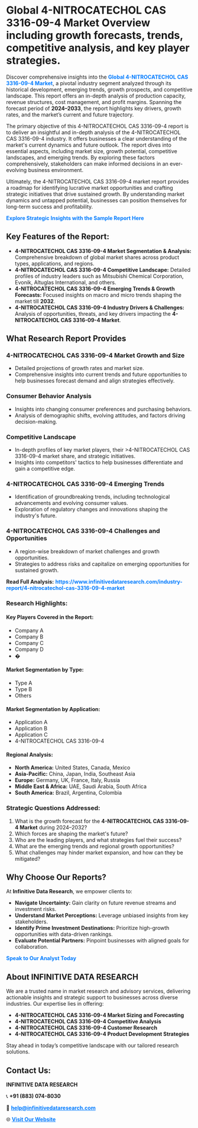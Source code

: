 <h1>Global 4-NITROCATECHOL CAS 3316-09-4 Market Overview including growth forecasts, trends, competitive analysis, and key player strategies.</h1>
<p>
Discover comprehensive insights into the 
<a href="https://www.infinitivedataresearch.com/industry-report/4-nitrocatechol-cas-3316-09-4-market" rel="dofollow" style="color: #007BFF; text-decoration: none;"><strong>Global 4-NITROCATECHOL CAS 3316-09-4 Market</strong></a>, a pivotal industry segment analyzed through its historical development, emerging trends, growth prospects, and competitive landscape. This report offers an in-depth analysis of production capacity, revenue structures, cost management, and profit margins. Spanning the forecast period of <strong>2024–2033</strong>, the report highlights key drivers, growth rates, and the market’s current and future trajectory.
</p>
<p>
The primary objective of this 4-NITROCATECHOL CAS 3316-09-4 report is to deliver an insightful and in-depth analysis of the 4-NITROCATECHOL CAS 3316-09-4 industry. It offers businesses a clear understanding of the market's current dynamics and future outlook. The report dives into essential aspects, including market size, growth potential, competitive landscapes, and emerging trends. By exploring these factors comprehensively, stakeholders can make informed decisions in an ever-evolving business environment.
</p>
<p>
Ultimately, the 4-NITROCATECHOL CAS 3316-09-4 market report provides a roadmap for identifying lucrative market opportunities and crafting strategic initiatives that drive sustained growth. By understanding market dynamics and untapped potential, businesses can position themselves for long-term success and profitability.
</p>
<p>
<a href="https://www.infinitivedataresearch.com/request-sample/reportId=102955" style="color: #007BFF; text-decoration: none;"><strong>Explore Strategic Insights with the Sample Report Here</strong></a>
</p>

<h2>Key Features of the Report:</h2>
<ul>
<li><strong>4-NITROCATECHOL CAS 3316-09-4 Market Segmentation & Analysis:</strong> Comprehensive breakdown of global market shares across product types, applications, and regions.</li>
<li><strong>4-NITROCATECHOL CAS 3316-09-4 Competitive Landscape:</strong> Detailed profiles of industry leaders such as Mitsubishi Chemical Corporation, Evonik, Altuglas International, and others.</li>
<li><strong>4-NITROCATECHOL CAS 3316-09-4 Emerging Trends & Growth Forecasts:</strong> Focused insights on macro and micro trends shaping the market till <strong>2032</strong>.</li>
<li><strong>4-NITROCATECHOL CAS 3316-09-4 Industry Drivers & Challenges:</strong> Analysis of opportunities, threats, and key drivers impacting the <strong>4-NITROCATECHOL CAS 3316-09-4 Market</strong>.</li>
</ul>

<h2>What Research Report Provides</h2>
<h3>4-NITROCATECHOL CAS 3316-09-4 Market Growth and Size</h3>
<ul>
<li>Detailed projections of growth rates and market size.</li>
<li>Comprehensive insights into current trends and future opportunities to help businesses forecast demand and align strategies effectively.</li>
</ul>

<h3>Consumer Behavior Analysis</h3>
<ul>
<li>Insights into changing consumer preferences and purchasing behaviors.</li>
<li>Analysis of demographic shifts, evolving attitudes, and factors driving decision-making.</li>
</ul>

<h3>Competitive Landscape</h3>
<ul>
<li>In-depth profiles of key market players, their >4-NITROCATECHOL CAS 3316-09-4 market share, and strategic initiatives.</li>
<li>Insights into competitors' tactics to help businesses differentiate and gain a competitive edge.</li>
</ul>

<h3>4-NITROCATECHOL CAS 3316-09-4 Emerging Trends</h3>
<ul>
<li>Identification of groundbreaking trends, including technological advancements and evolving consumer values.</li>
<li>Exploration of regulatory changes and innovations shaping the industry's future.</li>
</ul>

<h3>4-NITROCATECHOL CAS 3316-09-4 Challenges and Opportunities</h3>
<ul>
<li>A region-wise breakdown of market challenges and growth opportunities.</li>
<li>Strategies to address risks and capitalize on emerging opportunities for sustained growth.</li>
</ul>
<p><strong>Read Full Analysis:</strong> <a href="https://www.infinitivedataresearch.com/industry-report/4-nitrocatechol-cas-3316-09-4-market" rel="dofollow" style="color: #007BFF; text-decoration: none;"><strong>https://www.infinitivedataresearch.com/industry-report/4-nitrocatechol-cas-3316-09-4-market</strong></a></p>
<h3>Research Highlights:</h3>
<h4>Key Players Covered in the Report:</h4>
<ul><li>Company A</li><li>Company B</li><li>Company C</li><li>Company D</li><li>�</li></ul>
<h4>Market Segmentation by Type:</h4>
<ul><li>Type A</li><li>Type B</li><li>Others</li></ul>
<h4>Market Segmentation by Application:</h4>
<ul><li>Application A</li><li>Application B</li><li>Application C</li><li>4-NITROCATECHOL CAS 3316-09-4</li></ul>

<h4>Regional Analysis:</h4>
<ul>
<li><strong>North America:</strong> United States, Canada, Mexico</li>
<li><strong>Asia-Pacific:</strong> China, Japan, India, Southeast Asia</li>
<li><strong>Europe:</strong> Germany, UK, France, Italy, Russia</li>
<li><strong>Middle East & Africa:</strong> UAE, Saudi Arabia, South Africa</li>
<li><strong>South America:</strong> Brazil, Argentina, Colombia</li>
</ul>

<h3>Strategic Questions Addressed:</h3>
<ol>
<li>What is the growth forecast for the <strong>4-NITROCATECHOL CAS 3316-09-4 Market</strong> during 2024–2032?</li>
<li>Which forces are shaping the market's future?</li>
<li>Who are the leading players, and what strategies fuel their success?</li>
<li>What are the emerging trends and regional growth opportunities?</li>
<li>What challenges may hinder market expansion, and how can they be mitigated?</li>
</ol>

<h2>Why Choose Our Reports?</h2>
<p>At <strong>Infinitive Data Research</strong>, we empower clients to:</p>
<ul>
<li><strong>Navigate Uncertainty:</strong> Gain clarity on future revenue streams and investment risks.</li>
<li><strong>Understand Market Perceptions:</strong> Leverage unbiased insights from key stakeholders.</li>
<li><strong>Identify Prime Investment Destinations:</strong> Prioritize high-growth opportunities with data-driven rankings.</li>
<li><strong>Evaluate Potential Partners:</strong> Pinpoint businesses with aligned goals for collaboration.</li>
</ul>
<p><a href="https://www.infinitivedataresearch.com/industry-report/4-nitrocatechol-cas-3316-09-4-market" rel="dofollow" style="color: #007BFF; text-decoration: none;"><strong>Speak to Our Analyst Today</strong></a></p>

<h2>About INFINITIVE DATA RESEARCH</h2>
<p>We are a trusted name in market research and advisory services, delivering actionable insights and strategic support to businesses across diverse industries. Our expertise lies in offering:</p>
<ul>
<li><strong>4-NITROCATECHOL CAS 3316-09-4 Market Sizing and Forecasting</strong></li>
<li><strong>4-NITROCATECHOL CAS 3316-09-4 Competitive Analysis</strong></li>
<li><strong>4-NITROCATECHOL CAS 3316-09-4 Customer Research</strong></li>
<li><strong>4-NITROCATECHOL CAS 3316-09-4 Product Development Strategies</strong></li>
</ul>
<p>Stay ahead in today’s competitive landscape with our tailored research solutions.</p>

<h2>Contact Us:</h2>
<p><strong>INFINITIVE DATA RESEARCH</strong></p>
<p>📞 <strong>+91 (883) 074-8030</strong></p>
<p>📧 <strong><a href="mailto:help@infinitivedataresearch.com" style="color: #007BFF;">help@infinitivedataresearch.com</a></strong></p>
<p>🌐 <strong><a href="https://www.infinitivedataresearch.com" rel="dofollow" style="color: #007BFF;">Visit Our Website</a></strong></p>